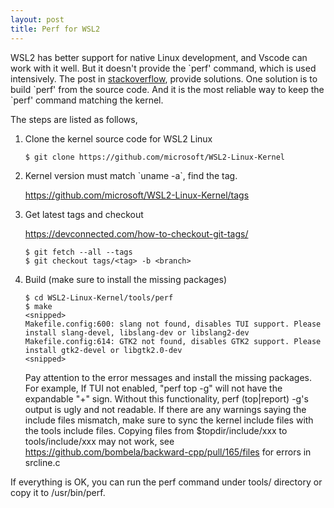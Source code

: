 ```yaml
---
layout: post
title: Perf for WSL2
---
```


WSL2 has better support for native Linux development, and Vscode can work with it well. But it doesn't provide the \`perf' command, which is used intensively. The post in [stackoverflow](https://stackoverflow.com/questions/60237123/is-there-any-method-to-run-perf-under-wsl), provide solutions. One solution is to build \`perf' from the source code. And it is the most reliable way to keep the \`perf' command matching the kernel.

The steps are listed as follows,

1.  Clone the kernel source code for WSL2 Linux
    
    ```
    $ git clone https://github.com/microsoft/WSL2-Linux-Kernel
    ```

2.  Kernel version must match \`uname -a\`, find the tag.
    
    <https://github.com/microsoft/WSL2-Linux-Kernel/tags>

3.  Get latest tags and checkout
    
    <https://devconnected.com/how-to-checkout-git-tags/>
    
    ```
    $ git fetch --all --tags
    $ git checkout tags/<tag> -b <branch>
    ```

4.  Build (make sure to install the missing packages)
    
    ```
    $ cd WSL2-Linux-Kernel/tools/perf
    $ make
    <snipped>
    Makefile.config:600: slang not found, disables TUI support. Please install slang-devel, libslang-dev or libslang2-dev
    Makefile.config:614: GTK2 not found, disables GTK2 support. Please install gtk2-devel or libgtk2.0-dev
    <snipped>
    ```
    
    Pay attention to the error messages and install the missing packages. For example, If TUI not enabled, "perf top -g" will not have the expandable "+" sign. Without this functionality, perf (top|report) -g's output is ugly and not readable. If there are any warnings saying the include files mismatch, make sure to sync the kernel include files with the tools include files. Copying files from $topdir/include/xxx to tools/include/xxx may not work, see <https://github.com/bombela/backward-cpp/pull/165/files> for errors in srcline.c
    

If everything is OK, you can run the perf command under tools/ directory or copy it to /usr/bin/perf.
